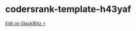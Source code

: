 # codersrank-template-h43yaf

[Edit on StackBlitz ⚡️](https://stackblitz.com/edit/codersrank-template-h43yaf)